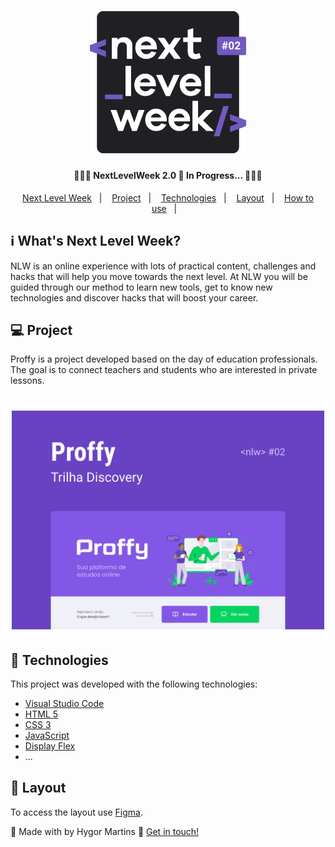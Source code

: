 <h1 align="center">
    <img alt="NextLevelWeek" title="#NextLevelWeek" src=".github/logo.svg" width="250px" />
</h1>

<h4 align="center"> 
	🧑🏻‍💻 NextLevelWeek 2.0 🚀 In Progress... 🧑🏻‍💻
</h4>
<p align="center">
  <a href="#-nlw">Next Level Week</a>&nbsp;&nbsp;&nbsp;|&nbsp;&nbsp;&nbsp;
  <a href="#-project">Project</a>&nbsp;&nbsp;&nbsp;|&nbsp;&nbsp;&nbsp;
  <a href="#rocket-Technologies">Technologies</a>&nbsp;&nbsp;&nbsp;|&nbsp;&nbsp;&nbsp;
  <a href="#-layout">Layout</a>&nbsp;&nbsp;&nbsp;|&nbsp;&nbsp;&nbsp;
  <a href="#-how-to-use">How to use</a>&nbsp;&nbsp;&nbsp;|&nbsp;&nbsp;&nbsp;
</p>

## :information_source: What's Next Level Week?

NLW is an online experience with lots of practical content, challenges and hacks that will help you move towards the next level. At NLW you will be guided through our method to learn new tools, get to know new technologies and discover hacks that will boost your career.

## 💻 Project

Proffy is a project developed based on the day of education professionals.
The goal is to connect teachers and students who are interested in private lessons.

<h1 align="center">
    <img alt="Example" title="Example" src=".github/capa.svg" width="500px" />
</h1>

## :rocket: Technologies

This project was developed with the following technologies:

- [Visual Studio Code][vs]
- [HTML 5][html5]
- [CSS 3][css3]
- [JavaScript][javascript]
- [Display Flex][displayflex]
- ...

## 🔖 Layout

To access the layout use [Figma](https://www.figma.com/file/t15Wu4H4mH7zy6EDJezrDL/Proffy-Web-(Copy)?node-id=81%3A666).

💪 Made with by Hygor Martins :wave: [Get in touch!](https://www.linkedin.com/in/hygormartins/)

[html5]: https://developer.mozilla.org/pt-BR/docs/Web/HTML/HTML5
[css3]: https://developer.mozilla.org/pt-BR/docs/Web/CSS
[javascript]: https://developer.mozilla.org/pt-BR/docs/Web/JavaScript
[displayflex]: https://origamid.com/projetos/flexbox-guia-completo/
[vs]: https://code.visualstudio.com/
[vceditconfig]: https://marketplace.visualstudio.com/items?itemName=EditorConfig.EditorConfig
[vceslint]: https://marketplace.visualstudio.com/items?itemName=dbaeumer.vscode-eslint
[prettier]: https://marketplace.visualstudio.com/items?itemName=esbenp.prettier-vscode
